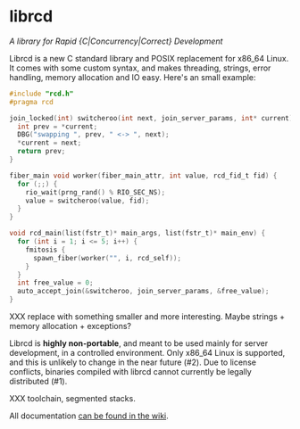 # librcd
*A library for Rapid {C|Concurrency|Correct} Development*

Librcd is a new C standard library and POSIX replacement for x86_64 Linux. It comes with some custom syntax, and makes threading, strings, error handling, memory allocation and IO easy. Here's an small example:

```c
#include "rcd.h"
#pragma rcd

join_locked(int) switcheroo(int next, join_server_params, int* current) {
  int prev = *current;
  DBG("swapping ", prev, " <-> ", next);
  *current = next;
  return prev;
}

fiber_main void worker(fiber_main_attr, int value, rcd_fid_t fid) {
  for (;;) {
    rio_wait(prng_rand() % RIO_SEC_NS);
    value = switcheroo(value, fid);
  }
}

void rcd_main(list(fstr_t)* main_args, list(fstr_t)* main_env) {
  for (int i = 1; i <= 5; i++) {
    fmitosis {
      spawn_fiber(worker("", i, rcd_self));
    }
  }
  int free_value = 0;
  auto_accept_join(&switcheroo, join_server_params, &free_value);
}
```
XXX replace with something smaller and more interesting. Maybe strings + memory allocation + exceptions?

Librcd is **highly non-portable**, and meant to be used mainly for server development, in a controlled environment. Only x86_64 Linux is supported, and this is unlikely to change in the near future (#2). Due to license conflicts, binaries compiled with librcd cannot currently be legally distributed (#1).

XXX toolchain, segmented stacks.

All documentation [can be found in the wiki](https://github.com/jumpstarter-io/librcd/wiki).
